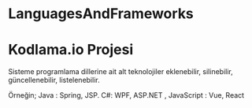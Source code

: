 # LanguagesAndFrameworks
# Kodlama.io Projesi

Sisteme programlama dillerine ait alt teknolojiler eklenebilir, silinebilir, güncellenebilir, listelenebilir.

Örneğin; Java : Spring, JSP.
C#: WPF, ASP.NET ,
JavaScript : Vue, React
